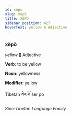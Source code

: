 ```yaml
---
id: xëpö
slug: xëpö
title: XËPÖ
sidebar_position: 427
hoverText: yellow § Adjective
---
```


### xëpö

*yellow* **§** Adjective

**Verb**: to be yellow

**Noun**: yellowness

**Modifier**: yellow

Tibetan སེར་པོ ser po 

*Sino-Tibetan Language Family*